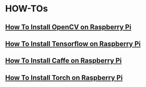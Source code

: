 # HOW-TOs

## [How To Install OpenCV on Raspberry Pi](OpenCV.md)
## [How To Install Tensorflow on Raspberry Pi](Tensorflow.md)
## [How To Install Caffe on Raspberry Pi](Caffe.md)
## [How To Install Torch on Raspberry Pi](Torch.md)
